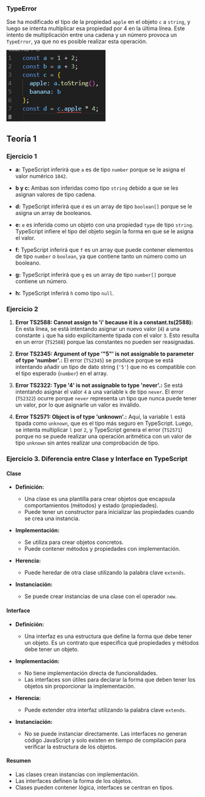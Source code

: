 ### TypeError 

Sse ha modificado el tipo de la propiedad `apple` en el objeto `c` a `string`, y luego se intenta multiplicar esa propiedad por 4 en la última línea. Este intento de multiplicación entre una cadena y un número provoca un `TypeError`, ya que no es posible realizar esta operación.

![Alt text](image.png)

## Teoría 1
### Ejercicio 1
- **a:** TypeScript inferirá que `a` es de tipo `number` porque se le asigna el valor numérico `1042`.

- **b y c:** Ambas son inferidas como tipo `string` debido a que se les asignan valores de tipo cadena.

- **d:** TypeScript inferirá que `d` es un array de tipo `boolean[]` porque se le asigna un array de booleanos.

- **e:** `e` es inferida como un objeto con una propiedad `type` de tipo `string`. TypeScript infiere el tipo del objeto según la forma en que se le asigna el valor.

- **f:** TypeScript inferirá que `f` es un array que puede contener elementos de tipo `number` o `boolean`, ya que contiene tanto un número como un booleano.

- **g:** TypeScript inferirá que `g` es un array de tipo `number[]` porque contiene un número.

- **h:** TypeScript inferirá `h` como tipo `null`.
### Ejercicio 2
1. **Error TS2588: Cannot assign to 'i' because it is a constant.ts(2588):**
En esta línea, se está intentando asignar un nuevo valor (`4`) a una constante `i` que ha sido explícitamente tipada con el valor `3`. Esto resulta en un error (`TS2588`) porque las constantes no pueden ser reasignadas.

2. **Error TS2345: Argument of type '"5"' is not assignable to parameter of type 'number'.:**
El error (`TS2345`) se produce porque se está intentando añadir un tipo de dato string (`'5'`) que no es compatible con el tipo esperado (`number`) en el array.

3. **Error TS2322: Type '4' is not assignable to type 'never'.:**
Se está intentando asignar el valor `4` a una variable `k` de tipo `never`. El error (`TS2322`) ocurre porque `never` representa un tipo que nunca puede tener un valor, por lo que asignarle un valor es inválido.

4. **Error TS2571: Object is of type 'unknown'.:**
Aquí, la variable `l` está tipada como `unknown`, que es el tipo más seguro en TypeScript. Luego, se intenta multiplicar `l` por `2`, y TypeScript genera el error (`TS2571`) porque no se puede realizar una operación aritmética con un valor de tipo `unknown` sin antes realizar una comprobación de tipo.

### Ejercicio 3. Diferencia entre Clase y Interface en TypeScript

#### Clase

- **Definición:**
  - Una clase es una plantilla para crear objetos que encapsula comportamientos (métodos) y estado (propiedades).
  - Puede tener un constructor para inicializar las propiedades cuando se crea una instancia.

  
- **Implementación:**
  - Se utiliza para crear objetos concretos.
  - Puede contener métodos y propiedades con implementación.
  
- **Herencia:**
  - Puede heredar de otra clase utilizando la palabra clave `extends`.

- **Instanciación:**
  - Se puede crear instancias de una clase con el operador `new`.

#### Interface

- **Definición:**
  - Una interfaz es una estructura que define la forma que debe tener un objeto. Es un contrato que especifica qué propiedades y métodos debe tener un objeto.

- **Implementación:**
  - No tiene implementación directa de funcionalidades.
  - Las interfaces son útiles para declarar la forma que deben tener los objetos sin proporcionar la implementación.

- **Herencia:**
  - Puede extender otra interfaz utilizando la palabra clave `extends`.

- **Instanciación:**
  - No se puede instanciar directamente. Las interfaces no generan código JavaScript y solo existen en tiempo de compilación para verificar la estructura de los objetos.

#### Resumen

- Las clases crean instancias con implementación.
- Las interfaces definen la forma de los objetos.
- Clases pueden contener lógica, interfaces se centran en tipos.
